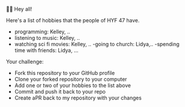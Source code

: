 🙋‍♂️ Hey all!

Here's a list of hobbies that the people of HYF 47 have.

- programming: Kelley, ..
- listening to music: Kelley, ..
- watching sci fi movies: Kelley, ..
-going to church: Lidya,..
-spending time with friends: Lidya, ... 

Your challenge:

- Fork this repository to your GitHub profile
- Clone your forked repository to your computer
- Add one or two of your hobbies to the list above
- Commit and push it back to your repo
- Create aPR back to my repository with your changes
